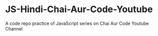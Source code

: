 # JS-Hindi-Chai-Aur-Code-Youtube
A code repo practice of JavaScript series on Chai Aur Code Youtube Channel
